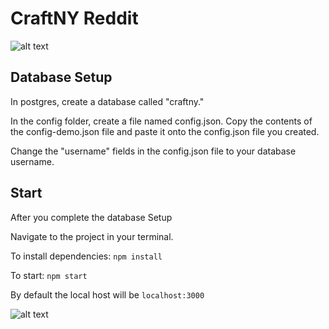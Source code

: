# CraftNY Reddit
![alt text](http://i.imgur.com/IHEuaNz.png "Craft Reddit ")

## Database Setup
In postgres, create a database called "craftny."

In the config folder, create a file named config.json. Copy the contents of the config-demo.json file and paste it onto the config.json file you created.

Change the "username" fields in the config.json file to your database username.

## Start
After you complete the database Setup

Navigate to the project in your terminal.

To install dependencies: `npm install`

To start: `npm start`

By default the local host will be `localhost:3000`

![alt text](http://i.imgur.com/YcZBDlf.png "Craft Reddit ")
